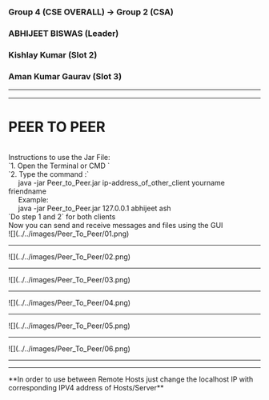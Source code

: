 ### Group 4 (CSE OVERALL) ->  Group 2 (CSA)
### ABHIJEET BISWAS (Leader)
### Kishlay Kumar   (Slot 2)
### Aman Kumar Gaurav (Slot 3)<hr><hr>
<h1>PEER TO PEER</h1><br>
Instructions to use the Jar File:<br>
`1. Open the Terminal or CMD `<br>
`2. Type the command :` <br>
&nbsp;&nbsp;&nbsp;&nbsp;&nbsp;java -jar Peer_to_Peer.jar ip-address_of_other_client yourname friendname<br>
&nbsp;&nbsp;&nbsp;&nbsp;&nbsp;Example:<br>
&nbsp;&nbsp;&nbsp;&nbsp;&nbsp;java -jar Peer_to_Peer.jar 127.0.0.1 abhijeet ash<br>
`Do step 1 and 2` for both clients<br>
Now you can send and receive messages and files using the GUI<br>
![](../../images/Peer_To_Peer/01.png)<hr>
![](../../images/Peer_To_Peer/02.png)<hr>
![](../../images/Peer_To_Peer/03.png)<hr>
![](../../images/Peer_To_Peer/04.png)<hr>
![](../../images/Peer_To_Peer/05.png)<hr>
![](../../images/Peer_To_Peer/06.png)<hr><hr>
**In order to use between Remote Hosts just change the localhost IP with corresponding IPV4 address of Hosts/Server**
